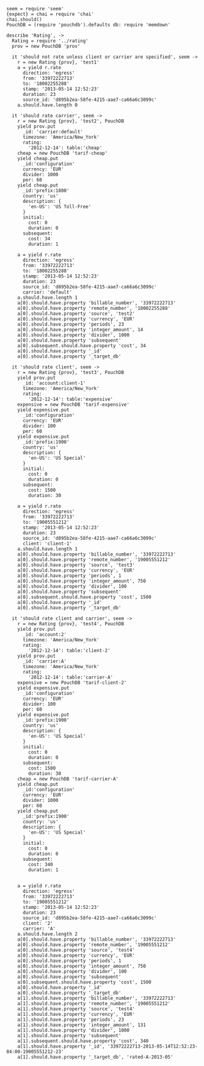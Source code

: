     seem = require 'seem'
    {expect} = chai = require 'chai'
    chai.should()
    PouchDB = (require 'pouchdb').defaults db: require 'memdown'

    describe 'Rating', ->
      Rating = require '../rating'
      prov = new PouchDB 'prov'

      it 'should not rate unless client or carrier are specified', seem ->
        r = new Rating {prov}, 'test1'
        a = yield r.rate
          direction: 'egress'
          from: '33972222713'
          to: '18002255288'
          stamp: '2013-05-14 12:52:23'
          duration: 23
          source_id: 'd895b2ea-58fe-4215-aae7-ca66a6c3099c'
        a.should.have.length 0

      it 'should rate carrier', seem ->
        r = new Rating {prov}, 'test2', PouchDB
        yield prov.put
          _id: 'carrier:default'
          timezone: 'America/New_York'
          rating:
            '2012-12-14': table:'cheap'
        cheap = new PouchDB 'tarif-cheap'
        yield cheap.put
          _id:'configuration'
          currency: 'EUR'
          divider: 1000
          per: 60
        yield cheap.put
          _id:'prefix:1800'
          country: 'us'
          description: {
            'en-US': 'US Toll-Free'
          }
          initial:
            cost: 0
            duration: 0
          subsequent:
            cost: 34
            duration: 1

        a = yield r.rate
          direction: 'egress'
          from: '33972222713'
          to: '18002255288'
          stamp: '2013-05-14 12:52:23'
          duration: 23
          source_id: 'd895b2ea-58fe-4215-aae7-ca66a6c3099c'
          carrier: 'default'
        a.should.have.length 1
        a[0].should.have.property 'billable_number', '33972222713'
        a[0].should.have.property 'remote_number', '18002255288'
        a[0].should.have.property 'source', 'test2'
        a[0].should.have.property 'currency', 'EUR'
        a[0].should.have.property 'periods', 23
        a[0].should.have.property 'integer_amount', 14
        a[0].should.have.property 'divider', 1000
        a[0].should.have.property 'subsequent'
        a[0].subsequent.should.have.property 'cost', 34
        a[0].should.have.property '_id'
        a[0].should.have.property '_target_db'

      it 'should rate client', seem ->
        r = new Rating {prov}, 'test3', PouchDB
        yield prov.put
          _id: 'account:client-1'
          timezone: 'America/New_York'
          rating:
            '2012-12-14': table:'expensive'
        expensive = new PouchDB 'tarif-expensive'
        yield expensive.put
          _id:'configuration'
          currency: 'EUR'
          divider: 100
          per: 60
        yield expensive.put
          _id:'prefix:1900'
          country: 'us'
          description: {
            'en-US': 'US Special'
          }
          initial:
            cost: 0
            duration: 0
          subsequent:
            cost: 1500
            duration: 30

        a = yield r.rate
          direction: 'egress'
          from: '33972222713'
          to: '19005551212'
          stamp: '2013-05-14 12:52:23'
          duration: 23
          source_id: 'd895b2ea-58fe-4215-aae7-ca66a6c3099c'
          client: 'client-1'
        a.should.have.length 1
        a[0].should.have.property 'billable_number', '33972222713'
        a[0].should.have.property 'remote_number', '19005551212'
        a[0].should.have.property 'source', 'test3'
        a[0].should.have.property 'currency', 'EUR'
        a[0].should.have.property 'periods', 1
        a[0].should.have.property 'integer_amount', 750
        a[0].should.have.property 'divider', 100
        a[0].should.have.property 'subsequent'
        a[0].subsequent.should.have.property 'cost', 1500
        a[0].should.have.property '_id'
        a[0].should.have.property '_target_db'

      it 'should rate client and carrier', seem ->
        r = new Rating {prov}, 'test4', PouchDB
        yield prov.put
          _id: 'account:2'
          timezone: 'America/New_York'
          rating:
            '2012-12-14': table:'client-2'
        yield prov.put
          _id: 'carrier:A'
          timezone: 'America/New_York'
          rating:
            '2012-12-14': table:'carrier-A'
        expensive = new PouchDB 'tarif-client-2'
        yield expensive.put
          _id:'configuration'
          currency: 'EUR'
          divider: 100
          per: 60
        yield expensive.put
          _id:'prefix:1900'
          country: 'us'
          description: {
            'en-US': 'US Special'
          }
          initial:
            cost: 0
            duration: 0
          subsequent:
            cost: 1500
            duration: 30
        cheap = new PouchDB 'tarif-carrier-A'
        yield cheap.put
          _id:'configuration'
          currency: 'EUR'
          divider: 1000
          per: 60
        yield cheap.put
          _id:'prefix:1900'
          country: 'us'
          description: {
            'en-US': 'US Special'
          }
          initial:
            cost: 0
            duration: 0
          subsequent:
            cost: 340
            duration: 1


        a = yield r.rate
          direction: 'egress'
          from: '33972222713'
          to: '19005551212'
          stamp: '2013-05-14 12:52:23'
          duration: 23
          source_id: 'd895b2ea-58fe-4215-aae7-ca66a6c3099c'
          client: '2'
          carrier: 'A'
        a.should.have.length 2
        a[0].should.have.property 'billable_number', '33972222713'
        a[0].should.have.property 'remote_number', '19005551212'
        a[0].should.have.property 'source', 'test4'
        a[0].should.have.property 'currency', 'EUR'
        a[0].should.have.property 'periods', 1
        a[0].should.have.property 'integer_amount', 750
        a[0].should.have.property 'divider', 100
        a[0].should.have.property 'subsequent'
        a[0].subsequent.should.have.property 'cost', 1500
        a[0].should.have.property '_id'
        a[0].should.have.property '_target_db'
        a[1].should.have.property 'billable_number', '33972222713'
        a[1].should.have.property 'remote_number', '19005551212'
        a[1].should.have.property 'source', 'test4'
        a[1].should.have.property 'currency', 'EUR'
        a[1].should.have.property 'periods', 23
        a[1].should.have.property 'integer_amount', 131
        a[1].should.have.property 'divider', 1000
        a[1].should.have.property 'subsequent'
        a[1].subsequent.should.have.property 'cost', 340
        a[1].should.have.property '_id', '33972222713-2013-05-14T12:52:23-04:00-19005551212-23'
        a[1].should.have.property '_target_db', 'rated-A-2013-05'
